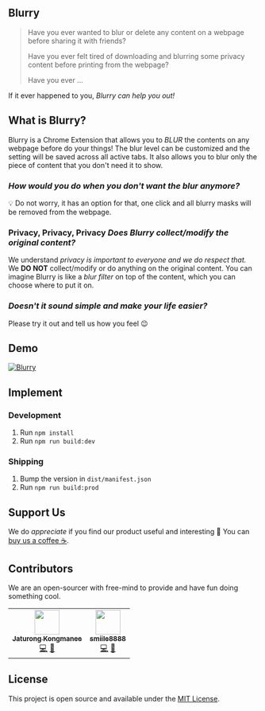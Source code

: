 ## Blurry

> Have you ever wanted to blur or delete any content on a webpage before sharing it with friends?
>
> Have you ever felt tired of downloading and blurring some privacy content before printing from the webpage?
>
> Have you ever ...

If it ever happened to you, *Blurry can help you out!*

## What is Blurry?

Blurry is a Chrome Extension that allows you to _BLUR_ the contents on any webpage before do your things! The blur level can be customized and the setting will be saved across all active tabs. It also allows you to blur only the piece of content that you don't need it to show.

### _How would you do when you don't want the blur anymore?_

💡 Do not worry, it has an option for that, one click and all blurry masks will be removed from the webpage.

### Privacy, Privacy, Privacy _Does Blurry collect/modify the original content?_

We understand _privacy is important to everyone and we do respect that._ We **DO NOT** collect/modify or do anything on the original content. You can imagine Blurry is like a _blur filter_ on top of the content, which you can choose where to put it on.

### _Doesn't it sound simple and make your life easier?_

Please try it out and tell us how you feel 😉

## Demo
[![Blurry](https://img.youtube.com/vi/LFwG4q33_eo/0.jpg)](https://www.youtube.com/watch?v=LFwG4q33_eo "Blurry")

## Implement
### Development
1. Run `npm install`
2. Run `npm run build:dev`

### Shipping
1. Bump the version in `dist/manifest.json`
2. Run `npm run build:prod`

## Support Us
We do _appreciate_ if you find our product useful and interesting 🙏 You can [buy us a coffee ☕](https://www.buymeacoffee.com/doubledude).

## Contributors
We are an open-sourcer with free-mind to provide and have fun doing something cool.

<table>
  <tr>
    <td align="center">
      <a href="https://github.com/JaturongKongmanee">
        <img src="https://avatars3.githubusercontent.com/u/5829596?v=4" width="50px;" alt=""/>
        <br />
        <sub><b>Jaturong Kongmanee</b></sub>
      </a>
      <br />
      <a href="https://github.com/jaturongkongmanee/blur-elements-extension/commits?author=jaturongkongmanee" title="Code">💻</a> 
      <a href="mailto:dillsunnyb11@gmail.com" title="Email">📧</a>
    </td>
    <td align="center">
      <a href="https://smiile8888.github.io/">
        <img src="https://avatars1.githubusercontent.com/u/13040501?v=4" width="50px;" alt=""/>
        <br />
        <sub><b>smiile8888</b></sub>
      </a>
      <br />
      <a href="https://github.com/jaturongkongmanee/blur-elements-extension/commits?author=smiile8888" title="Code">💻</a>
      <a href="mailto:th.thanyathorn@gmail.com" title="Email">📧</a>
    </td>
  </tr>
</table>
  
## License

This project is open source and available under the [MIT License](LICENSE).
